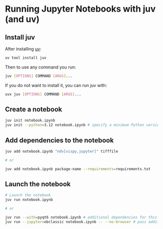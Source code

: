 # Running Jupyter Notebooks with juv (and uv)

## Install juv

After installing [uv](https://docs.astral.sh/uv/):

```bash
uv tool install juv
```

Then to use any command you run:

```bash
juv [OPTIONS] COMMAND [ARGS]...
```

If you do not want to install it, you can run juv with:

```bash
uvx juv [OPTIONS] COMMAND [ARGS]...
```

## Create a notebook

```bash
juv init notebook.ipynb
juv init --python=3.12 notebook.ipynb # specify a minimum Python version
```

## Add dependencies to the notebook

```bash
juv add notebook.ipynb "ndv[vispy,jupyter]" tifffile

# or

juv add notebook.ipynb package-name --requirements=requirements.txt
```

## Launch the notebook

```bash
# Launch the notebook
juv run notebook.ipynb

# or

juv run --with=pyqt6 notebook.ipynb # additional dependencies for this session (not saved)
juv run --jupyter=nbclassic notebook.ipynb -- --no-browser # pass additional arguments to Jupyter
```
